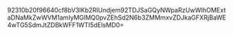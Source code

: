 92310b20f96640cf8bV3lKb2RIUndjem92TDJSaGQyNWpaRzUwWlhOMExtaDNaMkZwWVM1amIyMGlMQ0pvZEhSd2N6b3ZMMmxvZDJkaGFXRjBaWE4wTG5SdmJtZDBkWFF1WTI5dElsMD0=